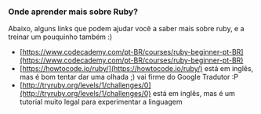 ### Onde aprender mais sobre Ruby?

Abaixo, alguns links que podem ajudar você a saber mais sobre ruby, e a treinar um pouquinho também :)

* [https://www.codecademy.com/pt-BR/courses/ruby-beginner-pt-BR](https://www.codecademy.com/pt-BR/courses/ruby-beginner-pt-BR)
* [https://howtocode.io/ruby/](https://howtocode.io/ruby/) está em inglês, mas é bom tentar dar uma olhada ;) vai firme do Google Tradutor :P
* [http://tryruby.org/levels/1/challenges/0](http://tryruby.org/levels/1/challenges/0)
  está em inglês, mas é um tutorial muito legal para experimentar a linguagem
